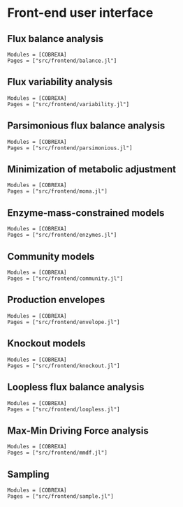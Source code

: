 
# Front-end user interface

## Flux balance analysis

```@autodocs
Modules = [COBREXA]
Pages = ["src/frontend/balance.jl"]
```

## Flux variability analysis

```@autodocs
Modules = [COBREXA]
Pages = ["src/frontend/variability.jl"]
```

## Parsimonious flux balance analysis

```@autodocs
Modules = [COBREXA]
Pages = ["src/frontend/parsimonious.jl"]
```

## Minimization of metabolic adjustment

```@autodocs
Modules = [COBREXA]
Pages = ["src/frontend/moma.jl"]
```

## Enzyme-mass-constrained models

```@autodocs
Modules = [COBREXA]
Pages = ["src/frontend/enzymes.jl"]
```

## Community models

```@autodocs
Modules = [COBREXA]
Pages = ["src/frontend/community.jl"]
```

## Production envelopes

```@autodocs
Modules = [COBREXA]
Pages = ["src/frontend/envelope.jl"]
```

## Knockout models

```@autodocs
Modules = [COBREXA]
Pages = ["src/frontend/knockout.jl"]
```

## Loopless flux balance analysis

```@autodocs
Modules = [COBREXA]
Pages = ["src/frontend/loopless.jl"]
```

## Max-Min Driving Force analysis

```@autodocs
Modules = [COBREXA]
Pages = ["src/frontend/mmdf.jl"]
```

## Sampling

```@autodocs
Modules = [COBREXA]
Pages = ["src/frontend/sample.jl"]
```
